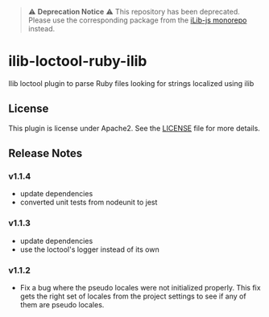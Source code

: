 
> :warning: **Deprecation Notice** :warning:
> This repository has been deprecated. Please use the corresponding package from the [iLib-js monorepo](https://github.com/iLib-js/ilib-mono) instead.

# ilib-loctool-ruby-ilib

Ilib loctool plugin to parse Ruby files looking for strings localized using ilib

## License

This plugin is license under Apache2. See the [LICENSE](./LICENSE)
file for more details.

## Release Notes

### v1.1.4

- update dependencies
- converted unit tests from nodeunit to jest

### v1.1.3

- update dependencies
- use the loctool's logger instead of its own

### v1.1.2

- Fix a bug where the pseudo locales were not initialized properly.
  This fix gets the right set of locales from the project settings to
  see if any of them are pseudo locales.

